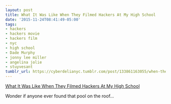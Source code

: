 ```yaml
---
layout: post
title: What It Was Like When They Filmed Hackers At My High School
date: '2015-11-24T08:41:49-05:00'
tags:
- hackers
- hackers movie
- hackers film
- nyc
- high school
- Dade Murphy
- jonny lee miller
- angelina jolie
- stuyvesant
tumblr_url: https://cyberdelianyc.tumblr.com/post/133861163055/when-they-filmed-hackers-at-my-high-school
---
```

[What It Was Like When They Filmed Hackers At My High School](http://www.fastcompany.com/3052994/1995-the-year-they-filmed-hackers-at-my-high-school)  

Wonder if anyone ever found that pool on the roof…

